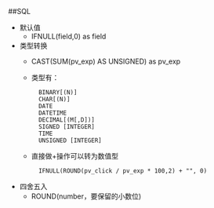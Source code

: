 ##SQL
- 默认值
	- IFNULL(field,0) as field
- 类型转换
	- CAST(SUM(pv_exp) AS UNSIGNED) as pv_exp
	- 类型有：			

			BINARY[(N)]
			CHAR[(N)]
			DATE
			DATETIME
			DECIMAL[(M[,D])]
			SIGNED [INTEGER]
			TIME
			UNSIGNED [INTEGER]

	- 直接做+操作可以转为数值型

			IFNULL(ROUND(pv_click / pv_exp * 100,2) + "", 0)
- 四舍五入
	- ROUND(number，要保留的小数位)
